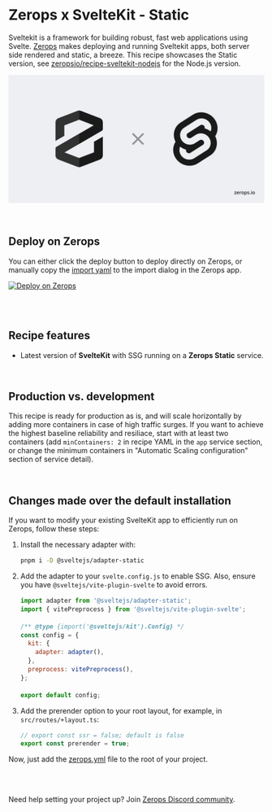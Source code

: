 # Zerops x SvelteKit - Static

Sveltekit is a framework for building robust, fast web applications using Svelte. [Zerops](https://zerops.io) makes deploying and running Sveltekit apps, both server side rendered and static, a breeze. This recipe showcases the Static version, see [zeropsio/recipe-sveltekit-nodejs](https://github.com/zeropsio/recipe-sveltekit-nodejs) for the Node.js version.

![sveltekit](https://github.com/zeropsio/recipe-shared-assets/blob/main/covers/svg/cover-svelte.svg)

<br/>

## Deploy on Zerops

You can either click the deploy button to deploy directly on Zerops, or manually copy the [import yaml](https://github.com/zeropsio/recipe-sveltekit-static/blob/main/zerops-project-import.yml) to the import dialog in the Zerops app.

[![Deploy on Zerops](https://github.com/zeropsio/recipe-shared-assets/blob/main/deploy-button/green/deploy-button.svg)](https://app.zerops.io/recipe/sveltekit-static)


<br/>
<br/>

## Recipe features
- Latest version of **SvelteKit** with SSG running on a **Zerops Static** service.

<br/>

## Production vs. development
This recipe is ready for production as is, and will scale horizontally by adding more containers in case of high traffic surges. If you want to achieve the highest baseline reliability and resiliace, start with at least two containers (add `minContainers: 2` in recipe YAML in the `app` service section, or change the minimum containers in "Automatic Scaling configuration" section of service detail).

<br/>

## Changes made over the default installation
If you want to modify your existing SvelteKit app to efficiently run on Zerops, follow these steps:

1. Install the necessary adapter with:
    ```sh
    pnpm i -D @sveltejs/adapter-static
    ```
2. Add the adapter to your `svelte.config.js` to enable SSG. Also, ensure you have `@sveltejs/vite-plugin-svelte` to avoid errors.
    ```js
    import adapter from '@sveltejs/adapter-static';
    import { vitePreprocess } from '@sveltejs/vite-plugin-svelte';

    /** @type {import('@sveltejs/kit').Config} */
    const config = {
      kit: {
        adapter: adapter(),
      },
      preprocess: vitePreprocess(),
    };

    export default config;
    ```
3. Add the prerender option to your root layout, for example, in `src/routes/+layout.ts`:
    ```js
    // export const ssr = false; default is false
    export const prerender = true;
    ```

Now, just add the [zerops.yml](https://github.com/zeropsio/recipe-sveltekit-static/blob/main/zerops.yml) file to the root of your project.


<br/>
<br/>

Need help setting your project up? Join [Zerops Discord community](https://discord.com/invite/WDvCZ54).